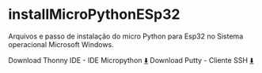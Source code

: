 # installMicroPythonESp32
Arquivos e passo de instalação do micro Python para Esp32 no Sistema operacional Microsoft Windows.


Download Thonny IDE - IDE Micropython [⬇️](https://thonny.org/)
Download Putty - Cliente SSH [⬇️](https://www.putty.org/)
